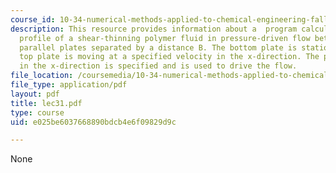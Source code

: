 ```yaml
---
course_id: 10-34-numerical-methods-applied-to-chemical-engineering-fall-2005
description: This resource provides information about a  program calculates the velocity
  profile of a shear-thinning polymer fluid in pressure-driven flow between two infinite,
  parallel plates separated by a distance B. The bottom plate is stationary and the
  top plate is moving at a specified velocity in the x-direction. The pressure gradient
  in the x-direction is specified and is used to drive the flow.
file_location: /coursemedia/10-34-numerical-methods-applied-to-chemical-engineering-fall-2005/e025be6037668890bdcb4e6f09829d9c_lec31.pdf
file_type: application/pdf
layout: pdf
title: lec31.pdf
type: course
uid: e025be6037668890bdcb4e6f09829d9c

---
```

None